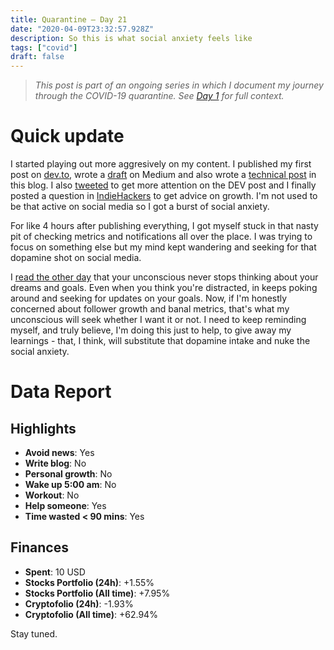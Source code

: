 ```yaml
---
title: Quarantine — Day 21
date: "2020-04-09T23:32:57.928Z"
description: So this is what social anxiety feels like
tags: ["covid"]
draft: false
---
```


> *This post is part of an ongoing series in which I document my journey through the COVID-19 quarantine. See [Day 1](/quarantine-day-1) for full context.*

<div class="divider"></div>

# Quick update

I started playing out more aggresively on my content. I published my first post on [dev.to](https://dev.to/caroso1222/how-i-got-into-the-most-exclusive-remote-working-platforms-45dk), wrote a [draft](https://medium.com/@caroso1222/this-is-what-i-did-to-ace-the-hardest-remote-work-interviews-at-toptal-f243c35799ae) on Medium and also wrote a [technical post](/how-to-run-multiple-curl-requests-sequentially) in this blog. I also [tweeted](https://twitter.com/caroso1222/status/1248260358139252736) to get more attention on the DEV post and I finally posted a question in [IndieHackers](https://www.indiehackers.com/post/i-got-my-first-30-subs-how-can-i-get-to-100-5386844fd8) to get advice on growth. I'm not used to be that active on social media so I got a burst of social anxiety.

For like 4 hours after publishing everything, I got myself stuck in that nasty pit of checking metrics and notifications all over the place. I was trying to focus on something else but my mind kept wandering and seeking for that dopamine shot on social media.

I [read the other day](https://www.goodreads.com/book/show/35011639-before-you-know-it) that your unconscious never stops thinking about your dreams and goals. Even when you think you're distracted, in keeps poking around and seeking for updates on your goals. Now, if I'm honestly concerned about follower growth and banal metrics, that's what my unconscious will seek whether I want it or not. I need to keep reminding myself, and truly believe, I'm doing this just to help, to give away my learnings - that, I think, will substitute that dopamine intake and nuke the social anxiety.

<div class="divider"></div>

# Data Report

## Highlights

* **Avoid news**: Yes
* **Write blog**: No
* **Personal growth**: No
* **Wake up 5:00 am**: No
* **Workout**: No
* **Help someone**: Yes
* **Time wasted < 90 mins**: Yes

## Finances

* **Spent**: 10 USD
* **Stocks Portfolio (24h)**: +1.55%
* **Stocks Portfolio (All time)**: +7.95%
* **Cryptofolio (24h)**: -1.93%
* **Cryptofolio (All time)**: +62.94%

<div class="divider"></div>

Stay tuned.

